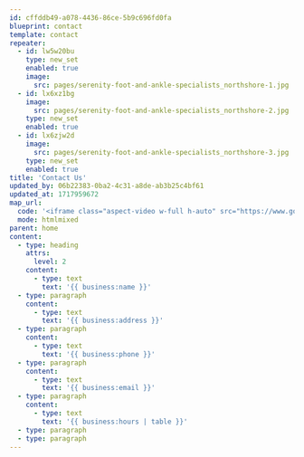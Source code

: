```yaml
---
id: cffddb49-a078-4436-86ce-5b9c696fd0fa
blueprint: contact
template: contact
repeater:
  - id: lw5w20bu
    type: new_set
    enabled: true
    image:
      src: pages/serenity-foot-and-ankle-specialists_northshore-1.jpg
  - id: lx6xz1bg
    image:
      src: pages/serenity-foot-and-ankle-specialists_northshore-2.jpg
    type: new_set
    enabled: true
  - id: lx6zjw2d
    image:
      src: pages/serenity-foot-and-ankle-specialists_northshore-3.jpg
    type: new_set
    enabled: true
title: 'Contact Us'
updated_by: 06b22383-0ba2-4c31-a8de-ab3b25c4bf61
updated_at: 1717959672
map_url:
  code: '<iframe class="aspect-video w-full h-auto" src="https://www.google.com/maps/embed?pb=!1m18!1m12!1m3!1d2956.1557009255953!2d-87.8106356589918!3d42.18973827132893!2m3!1f0!2f0!3f0!3m2!1i1024!2i768!4f13.1!3m3!1m2!1s0x880fc1f2eb9e88b7%3A0xcb2cb658f941627b!2sSerenity%20Foot%20and%20Ankle%20Specialists!5e0!3m2!1sen!2sus!4v1717899704968!5m2!1sen!2sus" style="border:0;" allowfullscreen="" loading="lazy" referrerpolicy="no-referrer-when-downgrade"></iframe>'
  mode: htmlmixed
parent: home
content:
  - type: heading
    attrs:
      level: 2
    content:
      - type: text
        text: '{{ business:name }}'
  - type: paragraph
    content:
      - type: text
        text: '{{ business:address }}'
  - type: paragraph
    content:
      - type: text
        text: '{{ business:phone }}'
  - type: paragraph
    content:
      - type: text
        text: '{{ business:email }}'
  - type: paragraph
    content:
      - type: text
        text: '{{ business:hours | table }}'
  - type: paragraph
  - type: paragraph
---
```

